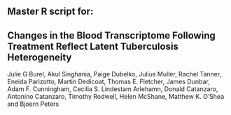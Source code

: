 
## Master R script for:

## Changes in the Blood Transcriptome Following Treatment Reflect Latent Tuberculosis Heterogeneity

Julie G Burel, Akul Singhania, Paige Dubelko, Julius Muller, Rachel Tanner, Eneida Parizotto, Martin Dedicoat, Thomas E. Fletcher, James Dunbar, Adam F. Cunningham, Cecilia S. Lindestam Arlehamn, Donald Catanzaro, Antonino Catanzaro, Timothy Rodwell, Helen McShane, Matthew K. O’Shea and Bjoern Peters
